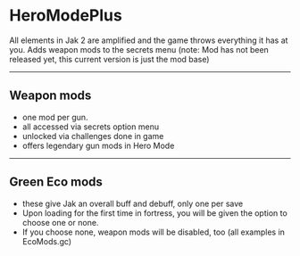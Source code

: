 # HeroModePlus
All elements in Jak 2 are amplified and the game throws everything it has at you. Adds weapon mods to the secrets menu
(note: Mod has not been released yet, this current version is just the mod base)

-------------------------------------------------------------------------------------------------------------------------------------------------------
Weapon mods
-------------------------------------------------------------------------------------------------------------------------------------------------------
- one mod per gun.
- all accessed via secrets option menu
- unlocked via challenges done in game
- offers legendary gun mods in Hero Mode

-------------------------------------------------------------------------------------------------------------------------------------------------------
Green Eco mods
-------------------------------------------------------------------------------------------------------------------------------------------------------
- these give Jak an overall buff and debuff, only one per save
- Upon loading for the first time in fortress, you will be given the option to choose one or none.
- If you choose none, weapon mods will be disabled, too
  (all examples in EcoMods.gc)
